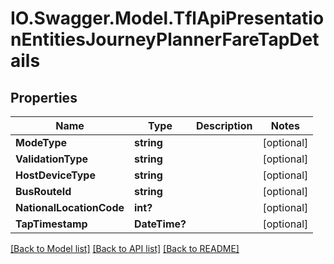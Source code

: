 # IO.Swagger.Model.TflApiPresentationEntitiesJourneyPlannerFareTapDetails
## Properties

Name | Type | Description | Notes
------------ | ------------- | ------------- | -------------
**ModeType** | **string** |  | [optional] 
**ValidationType** | **string** |  | [optional] 
**HostDeviceType** | **string** |  | [optional] 
**BusRouteId** | **string** |  | [optional] 
**NationalLocationCode** | **int?** |  | [optional] 
**TapTimestamp** | **DateTime?** |  | [optional] 

[[Back to Model list]](../README.md#documentation-for-models) [[Back to API list]](../README.md#documentation-for-api-endpoints) [[Back to README]](../README.md)

